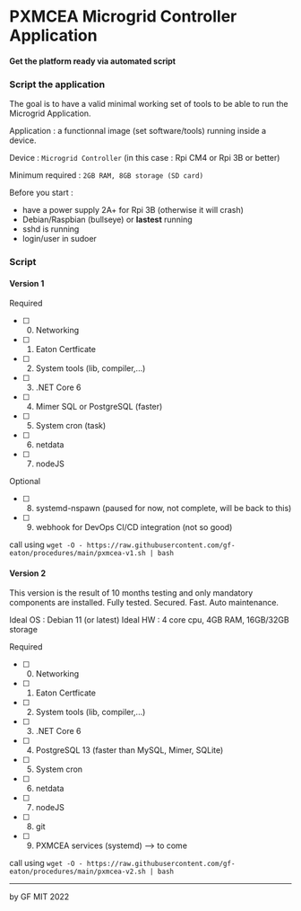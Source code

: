 # PXMCEA Microgrid Controller Application
#### Get the platform ready via automated script

### Script the application

The goal is to have a valid minimal working set of tools to be able to run the Microgrid Application.

Application : a functionnal image (set software/tools) running inside a device.

Device : `Microgrid Controller` (in this case : Rpi CM4 or Rpi 3B or better)

Minimum required : `2GB RAM, 8GB storage (SD card)`

Before you start :
 - have a power supply 2A+ for Rpi 3B (otherwise it will crash)
 - Debian/Raspbian (bullseye) or **lastest** running
 - sshd is running
 - login/user in sudoer
 

### Script

#### Version 1

Required
 - [ ] 0. Networking
 - [ ] 1. Eaton Certficate
 - [ ] 2. System tools (lib, compiler,...)
 - [ ] 3. .NET Core 6
 - [ ] 4. Mimer SQL or PostgreSQL (faster)
 - [ ] 5. System cron (task)
 - [ ] 6. netdata
 - [ ] 7. nodeJS

Optional
 - [ ] 8. systemd-nspawn (paused for now, not complete, will be back to this)
 - [ ] 9. webhook for DevOps CI/CD integration (not so good)

call using `wget -O - https://raw.githubusercontent.com/gf-eaton/procedures/main/pxmcea-v1.sh | bash`

#### Version 2

This version is the result of 10 months testing and only mandatory components are installed.  Fully tested. Secured. Fast. Auto maintenance.

Ideal OS : Debian 11 (or latest)
Ideal HW : 4 core cpu, 4GB RAM, 16GB/32GB storage

Required
 - [ ] 0. Networking
 - [ ] 1. Eaton Certficate
 - [ ] 2. System tools (lib, compiler,...)
 - [ ] 3. .NET Core 6
 - [ ] 4. PostgreSQL 13 (faster than MySQL, Mimer, SQLite)
 - [ ] 5. System cron
 - [ ] 6. netdata
 - [ ] 7. nodeJS
 - [ ] 8. git
 - [ ] 9. PXMCEA services (systemd) --> to come

call using `wget -O - https://raw.githubusercontent.com/gf-eaton/procedures/main/pxmcea-v2.sh | bash`

---
by GF MIT 2022

